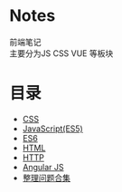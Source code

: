 # Notes

前端笔记  
主要分为JS CSS VUE 等板块

# 目录

* [CSS](CSS/README.md)
* [JavaScript\(ES5\)](/JS/READAE.md)
* [ES6](/ES6/README.md)
* [HTML](/HTML/README.md)
* [HTTP](/HTTP/README.md)
* [Angular JS](/Angular.js/README.md)
* [整理问题合集](/problem/README.md)



